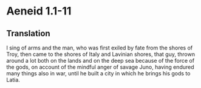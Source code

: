 # Aeneid 1.1-11

## Translation

I sing of arms and the man, who was first exiled by fate from the shores of Troy, then came to the shores of Italy and Lavinian shores, that guy, thrown around a lot both on the lands and on the deep sea because of the force of the gods, on account of the mindful anger of savage Juno, having endured many things also in war, until he built a city in which he brings his gods to Latia.

